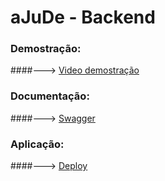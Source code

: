 # aJuDe - Backend

### Demostração:
####---> [Video demostração](https://www.youtube.com/watch?v=jAYn9sm7918)

### Documentação:
####---> [Swagger](https://ajude-psoft.herokuapp.com/swagger-ui.html#/)

### Aplicação:
####---> [Deploy](https://ajude-psoft.herokuapp.com/)

